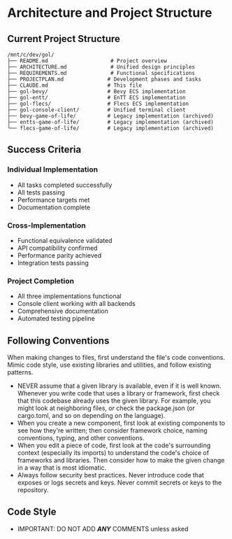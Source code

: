 # Architecture and Project Structure

## Current Project Structure
```
/mnt/c/dev/gol/
├── README.md                    # Project overview
├── ARCHITECTURE.md              # Unified design principles
├── REQUIREMENTS.md              # Functional specifications
├── PROJECTPLAN.md              # Development phases and tasks
├── CLAUDE.md                   # This file
├── gol-bevy/                   # Bevy ECS implementation
├── gol-entt/                   # EnTT ECS implementation
├── gol-flecs/                  # Flecs ECS implementation
├── gol-console-client/         # Unified terminal client
├── bevy-game-of-life/          # Legacy implementation (archived)
├── entts-game-of-life/         # Legacy implementation (archived)
└── flecs-game-of-life/         # Legacy implementation (archived)
```

## Success Criteria

### Individual Implementation
- All tasks completed successfully
- All tests passing
- Performance targets met
- Documentation complete

### Cross-Implementation
- Functional equivalence validated
- API compatibility confirmed
- Performance parity achieved
- Integration tests passing

### Project Completion
- All three implementations functional
- Console client working with all backends
- Comprehensive documentation
- Automated testing pipeline

## Following Conventions
When making changes to files, first understand the file's code conventions. Mimic code style, use existing libraries and utilities, and follow existing patterns.
- NEVER assume that a given library is available, even if it is well known. Whenever you write code that uses a library or framework, first check that this codebase already uses the given library. For example, you might look at neighboring files, or check the package.json (or cargo.toml, and so on depending on the language).
- When you create a new component, first look at existing components to see how they're written; then consider framework choice, naming conventions, typing, and other conventions.
- When you edit a piece of code, first look at the code's surrounding context (especially its imports) to understand the code's choice of frameworks and libraries. Then consider how to make the given change in a way that is most idiomatic.
- Always follow security best practices. Never introduce code that exposes or logs secrets and keys. Never commit secrets or keys to the repository.

## Code Style
- IMPORTANT: DO NOT ADD ***ANY*** COMMENTS unless asked